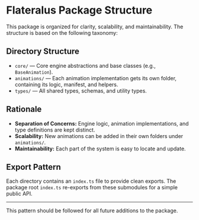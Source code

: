 # Flateralus Package Structure

This package is organized for clarity, scalability, and maintainability. The structure is based on the following taxonomy:

## Directory Structure

- `core/` — Core engine abstractions and base classes (e.g., `BaseAnimation`).
- `animations/` — Each animation implementation gets its own folder, containing its logic, manifest, and helpers.
- `types/` — All shared types, schemas, and utility types.

## Rationale

- **Separation of Concerns:** Engine logic, animation implementations, and type definitions are kept distinct.
- **Scalability:** New animations can be added in their own folders under `animations/`.
- **Maintainability:** Each part of the system is easy to locate and update.

## Export Pattern

Each directory contains an `index.ts` file to provide clean exports. The package root `index.ts` re-exports from these submodules for a simple public API.

---

This pattern should be followed for all future additions to the package. 
